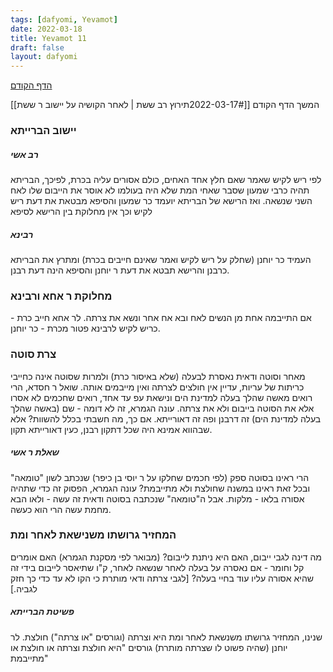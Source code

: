 ```yaml
---
tags: [dafyomi, Yevamot] 
date: 2022-03-18
title: Yevamot 11
draft: false
layout: dafyomi
---
```


[הדף הקודם](../2022-03-17)

המשך הדף הקודם [[2022-03-17#תירוץ רב ששת | לאחר הקושיה על יישוב ר ששת]] 
### יישוב הברייתא
##### רב אשי
לפי ריש לקיש שאמר שאם חלץ אחד האחים, כולם אסורים עליה בכרת, לפיכך, הבריתא תהיה כרבי שמעון שסבר שאחי המת שלא היה בעולמו לא אוסר את הייבום שלו לאח השני שנשאה. ואז הרישא של הבריתא יועמד כר שמעון והסיפא מבטאת את דעת ריש לקיש וכך אין מחלוקת בין הרישא לסיפא
##### רבינא 
העמיד כר יוחנן (שחלק על ריש לקיש ואמר שאינם חייבים בכרת) ומתרץ את הבריתא כרבנן והרישא תבטא את דעת ר יוחנן והסיפא הינה דעת רבנן.
### מחלוקת ר אחא ורבינא
אם התייבמה אחת מן הנשים לאח ובא אח אחר ונשא את צרתה. 
לר אחא חייב כרת - כריש לקיש
לרבינא פטור מכרת - כר יוחנן.
### צרת סוטה
מאחר וסוטה ודאית נאסרת לבעלה (שלא באיסור כרת) ולמרות שסוטה אינה כחייבי כריתות של עריות, עדיין אין חולצים לצרתה ואין מייבמים אותה.
שואל ר חסדא, הרי רואים מאשה שהלך בעלה למדינת הים ונישאת עפ עד אחד, רואים שחכמים לא אסרו אלא את הסוטה בייבום ולא את צרתה. 
עונה הגמרא, זה לא דומה - שם (באשה שהלך בעלה למדינת הים) זה דרבנן ופה זה דאורייתא.
אם כך, מה חשבתי בכלל להשוות? אלא שבהווא אמינא היה שכל דתקון רבנן, כעין דאורייתא תקון.
##### שאלת ר אשי
הרי ראינו בסוטה ספק (לפי חכמים שחלקו על ר יוסי בן כיפר) שנכתב לשון "טומאה" ובכל זאת ראינו במשנה שחולצת ולא מתייבמת?
עונה הגמרא, הפסוק זה כדי שתהיה אסורה בלאו - מלקות. אבל ה"טומאה" שנכתבה בסוטה ודאית זה עשה - ולאו הבא מחמת עשה הרי הוא כעשה.
### המחזיר גרושתו משנישאת לאחר ומת
מה דינה לגבי ייבום, האם היא ניתנת לייבום? (מבואר לפי מסקנת הגמרא)
האם אומרים קל וחומר - אם נאסרה על בעלה לאחר שנשאה לאחר, ק"ו שתיאסר לייבום בידי זה שהיא אסורה עליו עוד בחיי בעלה?
[לגבי צרתה ודאי מותרת כי הקו לא עד כדי כך חזק לגביה.]
##### פשיטת הברייתא
שנינו, המחזיר גרושתו משנשאת לאחר ומת היא וצרתה (וגורסים "או צרתה") חולצת.
לר יוחנן (שהיה פשוט לו שצרתה מותרת) גורסים "היא חולצת וצרתה או חולצת או מתייבמת"


